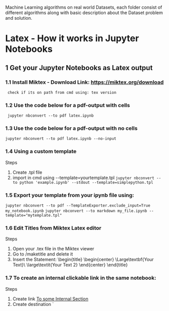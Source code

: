 Machine Learning algorithms on real world Datasets, each folder consist of different algorithms along with basic description about the Dataset problem and solution.

# Latex - How it works in Jupyter Notebooks
## 1 Get your Jupyter Notebooks as Latex output
### 1.1 Install Miktex - Download Link: https://miktex.org/download
     check if its on path from cmd using: tex version

### 1.2 Use the code below for a pdf-output with cells
     jupyter nbconvert --to pdf latex.ipynb

### 1.3 Use the code below for a pdf-output with no cells
    jupyter nbconvert --to pdf latex.ipynb --no-input

### 1.4 Using a custom template
Steps
  1. Create .tpl file
  2. import in cmd using --template=yourtemplate.tpl
  `jupyter nbconvert --to python 'example.ipynb' --stdout --template=simplepython.tpl`

### 1.5 Export your template from your ipynb file using:
  `jupyter nbconvert --to pdf --TemplateExporter.exclude_input=True my_notebook.ipynb`
  `jupyter nbconvert --to markdown my_file.ipynb --template="mytemplate.tpl"`

### 1.6 Edit Titles from Miktex Latex editor
Steps
  1. Open your .tex file in the Miktex viewer
  2. Go to /maketitle and delete it
  3. Insert the Statement:
  \begin{title} \begin{center} \Large\textbf{Your Text}\\
  \large\textit{Your Text 2} \end{center} \end{title}

### 1.7 To create an internal clickable link in the same notebook:
Steps
  1. Create link [To some Internal Section](#section_id)
  2. Create destination <a id='section_id'></a>`
